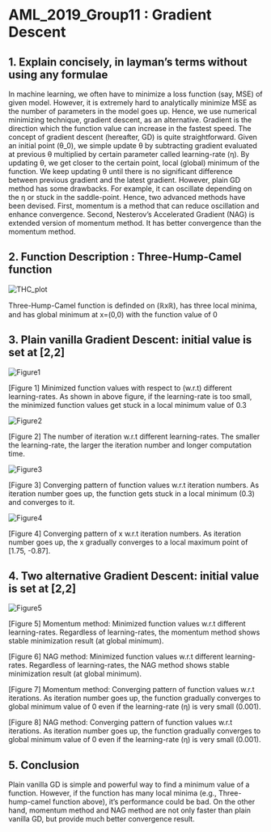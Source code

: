 # AML_2019_Group11 : Gradient Descent

## 1. Explain concisely, in layman’s terms without using any formulae

In machine learning, we often have to minimize a loss function (say, MSE) of given model. However, it is extremely hard to analytically minimize MSE as the number of parameters in the model goes up. Hence, we use numerical minimizing technique, gradient descent, as an alternative. Gradient is the direction which the function value can increase in the fastest speed. The concept of gradient descent (hereafter, GD) is quite straightforward. Given an initial point (θ_0), we simple update θ by subtracting gradient evaluated at previous θ multiplied by certain parameter called learning-rate (η). By updating θ, we get closer to the certain point, local (global) minimum of the function. We keep updating θ until there is no significant difference between previous gradient and the latest gradient. However, plain GD method has some drawbacks. For example, it can oscillate depending on the η or stuck in the saddle-point. Hence, two advanced methods have been devised. First, momentum is a method that can reduce oscillation and enhance convergence. Second, Nesterov’s Accelerated Gradient (NAG) is extended version of momentum method. It has better convergence than the momentum method.

## 2. Function Description : Three-Hump-Camel function

![THC_plot](https://user-images.githubusercontent.com/52567223/60716640-dbab1f80-9f17-11e9-95d8-78ada3cdb5c8.png)

Three-Hump-Camel function is definded on (ℝxℝ), has three local minima, and has global minimum at x=(0,0) with the function value of 0

## 3. Plain vanilla Gradient Descent: initial value is set at [2,2]

![Figure1](https://user-images.githubusercontent.com/52567223/60723143-cd1a3380-9f2a-11e9-8709-74b28a98cbe5.png)

[Figure 1] Minimized function values with respect to (w.r.t) different learning-rates. As shown in above figure, if the learning-rate is too small, the minimized function values get stuck in a local minimum value of 0.3

![Figure2](https://user-images.githubusercontent.com/52567223/60723144-cd1a3380-9f2a-11e9-8147-0d6ffb8818eb.png)

[Figure 2] The number of iteration w.r.t different learning-rates. The smaller the learning-rate, the larger the iteration number and longer computation time.

![Figure3](https://user-images.githubusercontent.com/52567223/60723145-cd1a3380-9f2a-11e9-95d5-475213322315.png)

[Figure 3] Converging pattern of function values w.r.t iteration numbers. As iteration number goes up, the function gets stuck in a local minimum (0.3) and converges to it.	

![Figure4](https://user-images.githubusercontent.com/52567223/60723146-cd1a3380-9f2a-11e9-9e90-054149792e8c.png)

[Figure 4] Converging pattern of x w.r.t iteration numbers. As iteration number goes up, the x gradually converges to a local maximum point of [1.75, -0.87].

## 4. Two alternative Gradient Descent: initial value is set at [2,2]

![Figure5](https://user-images.githubusercontent.com/52567223/60723147-cdb2ca00-9f2a-11e9-8f57-f83bf3f3a469.png)

[Figure 5] Momentum method: Minimized function values w.r.t different learning-rates. Regardless of learning-rates, the momentum method shows stable minimization result (at global minimum).

[Figure 6] NAG method: Minimized function values w.r.t different learning-rates. Regardless of learning-rates, the NAG method shows stable minimization result (at global minimum).

 	 
[Figure 7] Momentum method: Converging pattern of function values w.r.t iterations. As iteration number goes up, the function gradually converges to global minimum value of 0 even if the learning-rate (η) is very small (0.001).

[Figure 8] NAG method: Converging pattern of function values w.r.t iterations. As iteration number goes up, the function gradually converges to global minimum value of 0 even if the learning-rate (η) is very small (0.001).


## 5. Conclusion

Plain vanilla GD is simple and powerful way to find a minimum value of a function. However, if the function has many local minima (e.g., Three-hump-camel function above), it’s performance could be bad. On the other hand, momentum method and NAG method are not only faster than plain vanilla GD, but provide much better convergence result.

